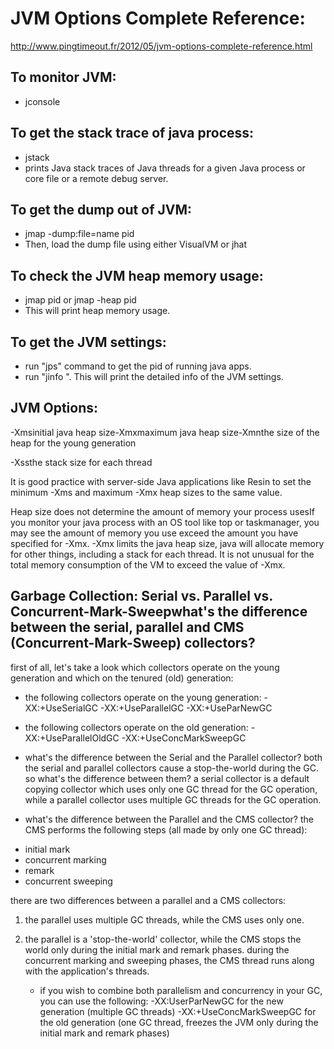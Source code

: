 # JVM Options Complete Reference:

http://www.pingtimeout.fr/2012/05/jvm-options-complete-reference.html

## To monitor JVM:

   * jconsole

## To get the stack trace of java process:

   * jstack
   * prints Java stack traces of Java threads for a given Java process or core file or a remote debug server.

## To get the dump out of JVM:

   * jmap -dump:file=name pid
   * Then, load the dump file using either VisualVM or jhat

## To check the JVM heap memory usage:

   * jmap pid or jmap -heap pid
   * This will print heap memory usage.

## To get the JVM settings:

   * run "jps" command to get the pid of running java apps.
   * run "jinfo <pid>". This will print the detailed info of the JVM settings. 

## JVM Options:

-Xmsinitial java heap size-Xmxmaximum java heap size-Xmnthe size of the heap for the young generation


-Xssthe stack size for each thread

It is good practice with server-side Java applications like Resin to set the minimum -Xms and maximum -Xmx heap sizes to the same value.

Heap size does not determine the amount of memory your process usesIf you monitor your java process with an OS tool like top or taskmanager, you may see the amount of memory you use exceed the amount you have specified for -Xmx. -Xmx limits the java heap size, java will allocate memory for other things, including a stack for each thread. It is not unusual for the total memory consumption of the VM to exceed the value of -Xmx. 


## Garbage Collection: Serial vs. Parallel vs. Concurrent-Mark-Sweepwhat's the difference between the serial, parallel and CMS (Concurrent-Mark-Sweep) collectors?
 
first of all, let's take a look which collectors operate on the young generation and which on the tenured (old) generation:
 

   * the following collectors operate on the young generation:
-XX:+UseSerialGC
-XX:+UseParallelGC
-XX:+UseParNewGC
 

   * the following collectors operate on the old generation:
-XX:+UseParallelOldGC
-XX:+UseConcMarkSweepGC
 

   * what's the difference between the Serial and the Parallel collector?
both the serial and parallel collectors cause a stop-the-world during the GC.
so what's the difference between them?
a serial collector is a default copying collector which uses only one GC thread for the GC operation, while a parallel collector uses multiple GC threads for the GC operation.
 

   * what's the difference between the Parallel and the CMS collector?
the CMS performs the following steps (all made by only one GC thread):
- initial mark
- concurrent marking
- remark
- concurrent sweeping
 
there are two differences between a parallel and a CMS collectors:
1) the parallel uses multiple GC threads, while the CMS uses only one.
2) the parallel is a 'stop-the-world' collector, while the CMS stops the world only during the initial mark and remark phases.
during the concurrent marking and sweeping phases, the CMS thread runs along with the application's threads.
 

   * if you wish to combine both parallelism and concurrency in your GC, you can use the following:
-XX:UserParNewGC for the new generation (multiple GC threads)
-XX:+UseConcMarkSweepGC for the old generation (one GC thread, freezes the JVM only during the initial mark and remark phases)



